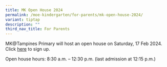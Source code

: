 ```yaml
---
title: MK Open House 2024
permalink: /moe-kindergarten/for-parents/mk-open-house-2024/
variant: tiptap
description: ""
third_nav_title: For Parents
---
```

<p></p>
<p></p>
<p>MK@Tampines Primary will host an open house on Saturday, 17 Feb 2024.
Click <a href="https://www.moe.gov.sg/preschool/moe-kindergarten" rel="noopener noreferrer nofollow" target="_blank">here</a> to
sign up.</p>
<p>Open house hours: 8:30 a.m. – 12:30 p.m. (last admission at 12:15 p.m.)</p>
<p></p>